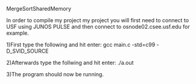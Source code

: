 MergeSortSharedMemory

In order to compile my project my project you will first need to connect to USF using JUNOS PULSE and then connect to osnode02.csee.usf.edu for example.

1)First type the following and hit enter:
gcc main.c -std=c99 -D_SVID_SOURCE

2)Afterwards type the follwing and hit enter:
 ./a.out
 
3)The program should now be running.
